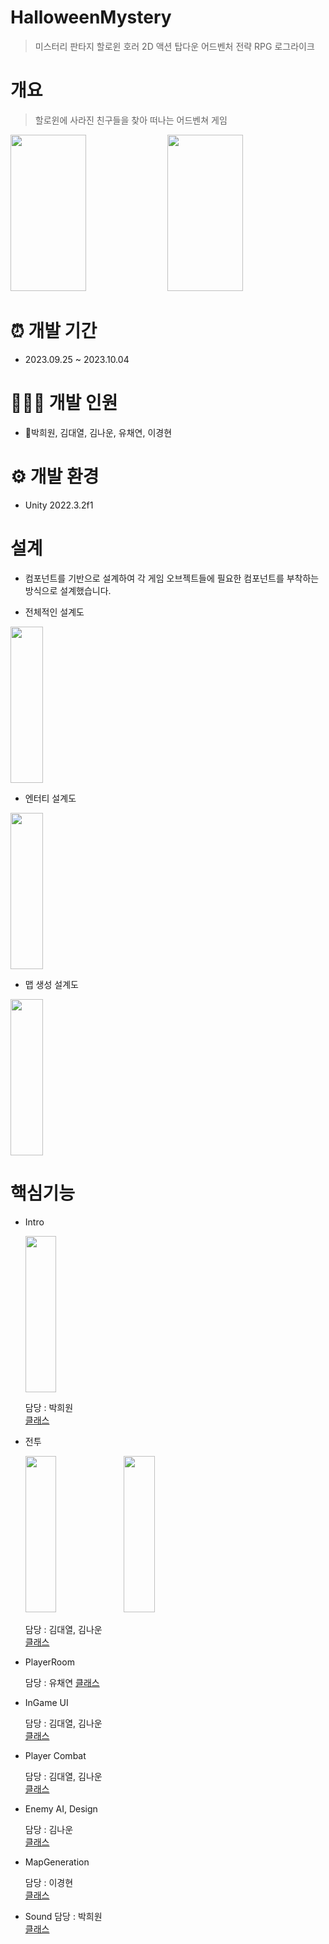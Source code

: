 # HalloweenMystery
> 미스터리 판타지 할로윈 호러 2D 액션 탑다운 어드벤처 전략 RPG 로그라이크

# 개요 
> 할로윈에 사라진 친구들을 찾아 떠나는 어드벤쳐 게임
<p>
  <img src="https://user-images.githubusercontent.com/115692722/272451159-fe70fd6c-43e3-4477-a0f1-cf31f1980809.gif" width="49%" height="250" />
  <img src="https://user-images.githubusercontent.com/115692722/272449284-0c1ac259-4973-49da-8917-da2ef34c0c6a.gif" width="49%" height="250" />  
</p>

# ⏰ 개발 기간 
- 2023.09.25 ~ 2023.10.04

# 🧑‍🤝‍🧑 개발 인원 
- 👑박희원, 김대열, 김나운, 유채연, 이경현

# ⚙️ 개발 환경 
- Unity 2022.3.2f1

# 설계
- 컴포넌트를 기반으로 설계하여 각 게임 오브젝트들에 필요한 컴포넌트를 부착하는 방식으로 설계했습니다.

- 전체적인 설계도
<img width="32%" height = "250"  src="https://github.com/phw97123/HalloweenMystery/assets/115692722/1a608e57-b9eb-470a-9547-85a1a66613cc">

- 엔터티 설계도
<img width="32%" height = "250" src="https://github.com/phw97123/HalloweenMystery/assets/115692722/4dd298eb-4091-43be-8d36-17d36a29e811">

- 맵 생성 설계도
<img width="32%" height = "250"  src="https://github.com/phw97123/HalloweenMystery/assets/115692722/09b0f4d8-bfba-410b-b0d4-4e96d39ce207">

# 핵심기능

- Intro

  <img width="32%" height = "250" src = "https://user-images.githubusercontent.com/115692722/272461620-f93b1989-699c-4973-a043-3e7992177aee.gif">
  
  담당 : 박희원<br>
  [클래스](https://github.com/phw97123/HalloweenMystery/blob/main/Assets/Scripts/Entities/Timeline/TimelineController.cs)


- 전투
  <p>
    <img width="32%" height = "250" src = "https://user-images.githubusercontent.com/115692722/272449284-0c1ac259-4973-49da-8917-da2ef34c0c6a.gif">
    <img width="32%" height = "250" src = "https://user-images.githubusercontent.com/115692722/272451159-fe70fd6c-43e3-4477-a0f1-cf31f1980809.gif">
  </p>

  담당 : 김대열, 김나운<br>
  [클래스](https://github.com/phw97123/HalloweenMystery/tree/main/Assets/PCG)
  
- PlayerRoom

  담당 : 유채연
  [클래스](https://github.com/phw97123/HalloweenMystery/tree/main/Assets/PCG)
  
- InGame UI

  담당 : 김대열, 김나운<br>
  [클래스](https://github.com/phw97123/HalloweenMystery/tree/main/Assets/PCG)

- Player Combat

  담당 : 김대열, 김나운<br>
  [클래스](https://github.com/phw97123/HalloweenMystery/tree/main/Assets/PCG)

- Enemy AI, Design

  담당 : 김나운<br>
  [클래스](https://github.com/phw97123/HalloweenMystery/tree/main/Assets/PCG)

- MapGeneration

  담당 : 이경현<br>
  [클래스](https://github.com/phw97123/HalloweenMystery/tree/main/Assets/PCG)
  
- Sound
  담당 : 박희원<br>
  [클래스](https://github.com/phw97123/HalloweenMystery/tree/main/Assets/PCG)
